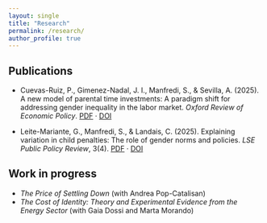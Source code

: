 ```yaml
---
layout: single
title: "Research"
permalink: /research/
author_profile: true
---
```


## Publications
- Cuevas-Ruiz, P., Gimenez-Nadal, J. I., Manfredi, S., & Sevilla, A. (2025). A new model of parental time investments: A paradigm shift for addressing gender inequality in the labor market. *Oxford Review of Economic Policy*. [PDF](/files/papers/cuevas-ruiz_gimenez-nadal_manfredi_sevilla_2025_oxrep.pdf) · [DOI](https://doi.org/xxxxx)

- Leite-Mariante, G., Manfredi, S., & Landais, C. (2025). Explaining variation in child penalties: The role of gender norms and policies. *LSE Public Policy Review*, 3(4). [PDF](/files/papers/leite-mariante_manfredi_landais_2025_lseppr.pdf) · [DOI](https://doi.org/xxxxx)

## Work in progress
- *The Price of Settling Down* (with Andrea Pop-Catalisan)
- *The Cost of Identity: Theory and Experimental Evidence from the Energy Sector* (with Gaia Dossi and Marta Morando)
